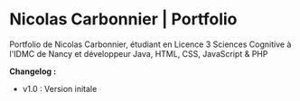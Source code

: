 # Nicolas Carbonnier | Portfolio
Portfolio de Nicolas Carbonnier, étudiant en Licence 3 Sciences Cognitive à l'IDMC de Nancy et développeur Java, HTML, CSS, JavaScript &amp; PHP

**Changelog :**
- v1.0 : Version initale